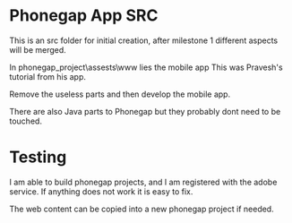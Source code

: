Phonegap App SRC
================

This is an src folder for initial creation, after milestone 1 different aspects will be merged.

In phonegap_project\assests\www lies the mobile app
This was Pravesh's tutorial from his app.

Remove the useless parts and then develop the mobile app.

There are also Java parts to Phonegap but they probably dont
need to be touched.

Testing
=======

I am able to build phonegap projects, and I am registered with the adobe service.
If anything does not work it is easy to fix.

The web content can be copied into a new phonegap project if needed.